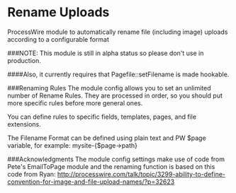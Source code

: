 Rename Uploads
==============

ProcessWire module to automatically rename file (including image) uploads according to a configurable format

###NOTE: This module is still in alpha status so please don't use in production. 

####Also, it currently requires that Pagefile::setFilename is made hookable.

###Renaming Rules
The module config allows you to set an unlimited number of Rename Rules. They are processed in order, so you should put more specific rules before more general ones.

You can define rules to specific fields, templates, pages, and file extensions.

The Filename Format can be defined using plain text and PW $page variable, for example: mysite-{$page->path}


###Acknowledgments
The module config settings make use of code from Pete's EmailToPage module and the renaming function is based on this code from Ryan:
http://processwire.com/talk/topic/3299-ability-to-define-convention-for-image-and-file-upload-names/?p=32623
